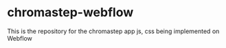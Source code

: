 # chromastep-webflow
This is the repository for the chromastep app js, css being implemented on Webflow
